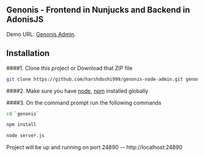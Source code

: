 ## **Genonis - Frontend in Nunjucks and Backend in AdonisJS**

Demo URL: [Genonis Admin](http://genonis.mydemos.in).

## **Installation**
####1. Clone this project or Download that ZIP file

```sh
git clone https://github.com/harshdoshi999/genonis-node-admin.git genonis
```

####2.  Make sure you have [node](https://nodejs.org/en/download/), [npm](https://www.npmjs.org/) installed globally
 

####3. On the command prompt run the following commands

```sh
cd `genonis`
```

```sh
npm install 
```

```sh
node server.js 
```

Project will be up and running on port 24890 -- http://localhost:24890